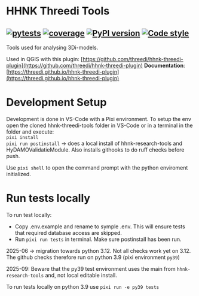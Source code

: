 # HHNK Threedi Tools

[![pytests](https://github.com/threedi/hhnk-threedi-tools/actions/workflows/pytests_threedi_tools.yml/badge.svg)](https://github.com/threedi/hhnk-threedi-tools/actions/workflows/pytests_threedi_tools.yml)
[![coverage](https://img.shields.io/codecov/c/github/threedi/hhnk-threedi-tools)](https://codecov.io/github/threedi/hhnk-threedi-tools)
[![PyPI version](https://badge.fury.io/py/hhnk-threedi-tools.svg)](https://pypi.org/project/hhnk-threedi-tools/)
[![Code style](https://img.shields.io/badge/code%20style-ruff-D7FF64)](https://github.com/astral-sh/ruff)
---

Tools used for analysing 3Di-models.

Used in QGIS with this plugin:
[https://github.com/threedi/hhnk-threedi-plugin](https://github.com/threedi/hhnk-threedi-plugin)
**Documentation**: [https://threedi.github.io/hhnk-threedi-plugin](https://threedi.github.io/hhnk-threedi-plugin)


# Development Setup
Development is done in VS-Code with a Pixi environment.
To setup the env open the cloned hhnk-threedi-tools folder in VS-Code or in a terminal in the folder and execute:\
`pixi install`\
`pixi run postinstall` -> does a local install of hhnk-research-tools and HyDAMOValidatieModule. Also installs githooks to do ruff checks before push.

Use `pixi shell` to open the command prompt with the python enviroment initialized.

# Run tests locally
To run test locally:
* Copy .env.example and rename to symple .env. This will ensure tests that required database access are skipped.
* Run `pixi run tests` in terminal. Make sure postinstall has been run.

2025-06 -> migration towards python 3.12.
Not all checks work yet on 3.12. The github checks therefore run on python 3.9 (pixi environment `py39`)

2025-09: Beware that the py39 test environment uses the main from `hhnk-research-tools` and, not local editable install.

To run tests locally on python 3.9 use
`pixi run -e py39 tests`